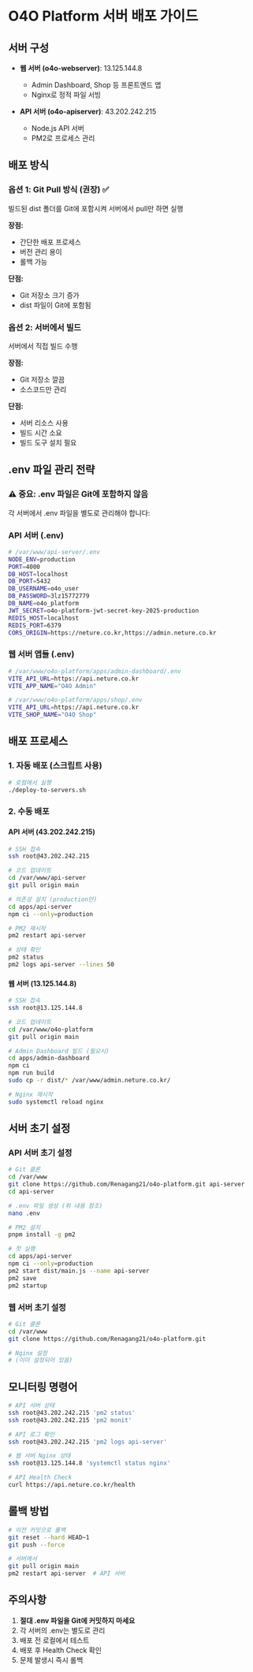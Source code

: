 # O4O Platform 서버 배포 가이드

## 서버 구성
- **웹 서버 (o4o-webserver)**: 13.125.144.8
  - Admin Dashboard, Shop 등 프론트엔드 앱
  - Nginx로 정적 파일 서빙
  
- **API 서버 (o4o-apiserver)**: 43.202.242.215
  - Node.js API 서버
  - PM2로 프로세스 관리

## 배포 방식

### 옵션 1: Git Pull 방식 (권장) ✅
빌드된 dist 폴더를 Git에 포함시켜 서버에서 pull만 하면 실행

**장점:**
- 간단한 배포 프로세스
- 버전 관리 용이
- 롤백 가능

**단점:**
- Git 저장소 크기 증가
- dist 파일이 Git에 포함됨

### 옵션 2: 서버에서 빌드
서버에서 직접 빌드 수행

**장점:**
- Git 저장소 깔끔
- 소스코드만 관리

**단점:**
- 서버 리소스 사용
- 빌드 시간 소요
- 빌드 도구 설치 필요

## .env 파일 관리 전략

### ⚠️ 중요: .env 파일은 Git에 포함하지 않음

각 서버에서 .env 파일을 별도로 관리해야 합니다:

### API 서버 (.env)
```bash
# /var/www/api-server/.env
NODE_ENV=production
PORT=4000
DB_HOST=localhost
DB_PORT=5432
DB_USERNAME=o4o_user
DB_PASSWORD=3lz15772779
DB_NAME=o4o_platform
JWT_SECRET=o4o-platform-jwt-secret-key-2025-production
REDIS_HOST=localhost
REDIS_PORT=6379
CORS_ORIGIN=https://neture.co.kr,https://admin.neture.co.kr
```

### 웹 서버 앱들 (.env)
```bash
# /var/www/o4o-platform/apps/admin-dashboard/.env
VITE_API_URL=https://api.neture.co.kr
VITE_APP_NAME="O4O Admin"

# /var/www/o4o-platform/apps/shop/.env
VITE_API_URL=https://api.neture.co.kr
VITE_SHOP_NAME="O4O Shop"
```

## 배포 프로세스

### 1. 자동 배포 (스크립트 사용)
```bash
# 로컬에서 실행
./deploy-to-servers.sh
```

### 2. 수동 배포

#### API 서버 (43.202.242.215)
```bash
# SSH 접속
ssh root@43.202.242.215

# 코드 업데이트
cd /var/www/api-server
git pull origin main

# 의존성 설치 (production만)
cd apps/api-server
npm ci --only=production

# PM2 재시작
pm2 restart api-server

# 상태 확인
pm2 status
pm2 logs api-server --lines 50
```

#### 웹 서버 (13.125.144.8)
```bash
# SSH 접속
ssh root@13.125.144.8

# 코드 업데이트
cd /var/www/o4o-platform
git pull origin main

# Admin Dashboard 빌드 (필요시)
cd apps/admin-dashboard
npm ci
npm run build
sudo cp -r dist/* /var/www/admin.neture.co.kr/

# Nginx 재시작
sudo systemctl reload nginx
```

## 서버 초기 설정

### API 서버 초기 설정
```bash
# Git 클론
cd /var/www
git clone https://github.com/Renagang21/o4o-platform.git api-server
cd api-server

# .env 파일 생성 (위 내용 참조)
nano .env

# PM2 설치
pnpm install -g pm2

# 첫 실행
cd apps/api-server
npm ci --only=production
pm2 start dist/main.js --name api-server
pm2 save
pm2 startup
```

### 웹 서버 초기 설정
```bash
# Git 클론
cd /var/www
git clone https://github.com/Renagang21/o4o-platform.git

# Nginx 설정
# (이미 설정되어 있음)
```

## 모니터링 명령어

```bash
# API 서버 상태
ssh root@43.202.242.215 'pm2 status'
ssh root@43.202.242.215 'pm2 monit'

# API 로그 확인
ssh root@43.202.242.215 'pm2 logs api-server'

# 웹 서버 Nginx 상태
ssh root@13.125.144.8 'systemctl status nginx'

# API Health Check
curl https://api.neture.co.kr/health
```

## 롤백 방법

```bash
# 이전 커밋으로 롤백
git reset --hard HEAD~1
git push --force

# 서버에서
git pull origin main
pm2 restart api-server  # API 서버
```

## 주의사항

1. **절대 .env 파일을 Git에 커밋하지 마세요**
2. 각 서버의 .env는 별도로 관리
3. 배포 전 로컬에서 테스트
4. 배포 후 Health Check 확인
5. 문제 발생시 즉시 롤백